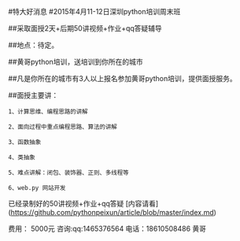 #特大好消息
#2015年4月11-12日深圳python培训周末班

##采取面授2天+后期50讲视频+作业+qq答疑辅导

##地点：待定。


##黄哥python培训，送培训到你所在的城市


##凡是你所在的城市有3人以上报名参加黄哥python培训，提供面授服务。

##面授主要讲：

	1、计算思维、编程思路的讲解

	2、面向过程中重点编程思路、算法的讲解

	3、函数抽象

	4、类抽象

	5、难点讲解：闭包、装饰器、正则、多线程等

	6、web.py 网站开发


已经录制好的50讲视频+作业+qq答疑
[内容请看] (https://github.com/pythonpeixun/article/blob/master/index.md)


费用： 5000元
咨询:qq:1465376564 电话：18610508486 黄哥